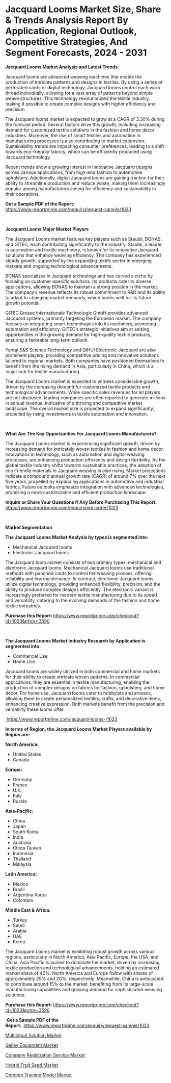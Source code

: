 <p><h1>Jacquard Looms Market Size, Share & Trends Analysis Report By Application, Regional Outlook, Competitive Strategies, And Segment Forecasts, 2024 - 2031</h1></p><p><strong>Jacquard Looms Market Analysis and Latest Trends</strong></p>
<p><p>Jacquard looms are advanced weaving machines that enable the production of intricate patterns and designs in textiles. By using a series of perforated cards or digital technology, Jacquard looms control each warp thread individually, allowing for a vast array of patterns beyond simple weave structures. This technology revolutionized the textile industry, making it possible to create complex designs with higher efficiency and precision.</p><p>The Jacquard looms market is expected to grow at a CAGR of 3.30% during the forecast period. Several factors drive this growth, including increasing demand for customized textile solutions in the fashion and home décor industries. Moreover, the rise of smart textiles and automation in manufacturing processes is also contributing to market expansion. Sustainability trends are impacting consumer preferences, leading to a shift towards eco-friendly fabrics, which can be efficiently produced using Jacquard technology.</p><p>Recent trends show a growing interest in innovative Jacquard designs across various applications, from high-end fashion to automotive upholstery. Additionally, digital Jacquard looms are gaining traction for their ability to streamline production and reduce waste, making them increasingly popular among manufacturers aiming for efficiency and sustainability in their operations.</p></p>
<p><strong>Get a Sample PDF of the Report:&nbsp;</strong> <a href="https://www.reportprime.com/enquiry/request-sample/1023">https://www.reportprime.com/enquiry/request-sample/1023</a></p>
<p>&nbsp;</p>
<p><strong>Jacquard Looms Major Market Players</strong></p>
<p><p>The Jacquard Looms market features key players such as Staubli, BONAS, and GITEC, each contributing significantly to the industry. Staubli, a leader in automation and textile machinery, is known for its innovative Jacquard solutions that enhance weaving efficiency. The company has experienced steady growth, supported by the expanding textile sector in emerging markets and ongoing technological advancements.</p><p>BONAS specializes in Jacquard technology and has carved a niche by focusing on customer-specific solutions. Its products cater to diverse applications, allowing BONAS to maintain a strong position in the market. The company’s revenue reflects its robust commitment to R&D and its ability to adapt to changing market demands, which bodes well for its future growth potential.</p><p>GITEC Grosse Internationale Technologie GmbH provides advanced Jacquard systems, primarily targeting the European market. The company focuses on integrating smart technologies into its machinery, promoting automation and efficiency. GITEC’s strategic initiatives aim at seizing opportunities in the growing demand for high-quality textile products, ensuring a favorable long-term outlook.</p><p>Yantai S&S Science Technology and QIHUI Electronic Jacquard are also prominent players, providing competitive pricing and innovative solutions tailored to regional markets. Both companies have positioned themselves to benefit from the rising demand in Asia, particularly in China, which is a major hub for textile manufacturing.</p><p>The Jacquard Looms market is expected to witness considerable growth, driven by the increasing demand for customized textile products and technological advancements. While specific sales revenues for all players are not disclosed, leading companies are often reported to generate millions in annual revenue, indicative of a thriving and competitive market landscape. The overall market size is projected to expand significantly, propelled by rising investments in textile automation and innovation.</p></p>
<p>&nbsp;</p>
<p><strong>What Are The Key Opportunities For Jacquard Looms Manufacturers?</strong></p>
<p><p>The Jacquard Looms market is experiencing significant growth, driven by increasing demand for intricately woven textiles in fashion and home decor. Innovations in technology, such as automation and digital weaving processes, are enhancing production efficiency and design flexibility. As the global textile industry shifts towards sustainable practices, the adoption of eco-friendly materials in Jacquard weaving is also rising. Market projections indicate a compound annual growth rate (CAGR) of around 7% over the next five years, propelled by expanding applications in automotive and industrial fabrics. Future outlooks emphasize integration with advanced technologies, promising a more customizable and efficient production landscape.</p></p>
<p><strong>Inquire or Share Your Questions If Any Before Purchasing This Report:</strong> <a href="https://www.reportprime.com/enquiry/pre-order/1023">https://www.reportprime.com/enquiry/pre-order/1023</a></p>
<p>&nbsp;</p>
<p><strong>Market Segmentation</strong></p>
<p><strong>The Jacquard Looms Market Analysis by types is segmented into:</strong></p>
<p><ul><li>Mechanical Jacquard looms</li><li>Electronic Jacquard looms</li></ul></p>
<p><p>The Jacquard loom market consists of two primary types: mechanical and electronic Jacquard looms. Mechanical Jacquard looms use traditional methods with punched cards to control the weaving process, offering reliability and low maintenance. In contrast, electronic Jacquard looms utilize digital technology, providing enhanced flexibility, precision, and the ability to produce complex designs efficiently. The electronic variant is increasingly preferred for modern textile manufacturing due to its speed and versatility, catering to the evolving demands of the fashion and home textile industries.</p></p>
<p><strong>Purchase this Report:&nbsp;</strong><a href="https://www.reportprime.com/checkout?id=1023&price=3590">https://www.reportprime.com/checkout?id=1023&price=3590</a></p>
<p>&nbsp;</p>
<p><strong>The Jacquard Looms Market Industry Research by Application is segmented into:</strong></p>
<p><ul><li>Commercial Use</li><li>Home Use</li></ul></p>
<p><p>Jacquard looms are widely utilized in both commercial and home markets for their ability to create intricate woven patterns. In commercial applications, they are essential in textile manufacturing, enabling the production of complex designs on fabrics for fashion, upholstery, and home décor. For home use, Jacquard looms cater to hobbyists and artisans, allowing them to create personalized textiles, crafts, and decorative items, enhancing creative expression. Both markets benefit from the precision and versatility these looms offer.</p></p>
<p><a href="https://www.reportprime.com/jacquard-looms-r1023">&nbsp;https://www.reportprime.com/jacquard-looms-r1023</a></p>
<p><strong>In terms of Region, the Jacquard Looms Market Players available by Region are:</strong></p>
<p>
    <p> <strong> North America: </strong>
        <ul>
            <li>United States</li>
            <li>Canada</li>
        </ul>
        </p> 
    <p> <strong> Europe: </strong>
        <ul>
            <li>Germany</li>
            <li>France</li>
            <li>U.K.</li>
            <li>Italy</li>
            <li>Russia</li>
        </ul>
        </p> 
    <p> <strong> Asia-Pacific: </strong>
        <ul>
            <li>China</li>
            <li>Japan</li>
            <li>South Korea</li>
            <li>India</li>
            <li>Australia</li>
            <li>China Taiwan</li>
            <li>Indonesia</li>
            <li>Thailand</li>
            <li>Malaysia</li>
        </ul>
        </p> 
    <p> <strong> Latin America: </strong>
        <ul>
            <li>Mexico</li>
            <li>Brazil</li>
            <li>Argentina Korea</li>
            <li>Colombia</li>
        </ul>
        </p> 
    <p> <strong> Middle East & Africa: </strong>
        <ul>
            <li>Turkey</li>
            <li>Saudi</li>
            <li>Arabia</li>
            <li>UAE</li>
            <li>Korea</li>
        </ul>
    </p>
    </p>
<p><p>The Jacquard Looms market is exhibiting robust growth across various regions, particularly in North America, Asia Pacific, Europe, the USA, and China. Asia Pacific is poised to dominate the market, driven by increasing textile production and technological advancements, holding an estimated market share of 40%. North America and Europe follow with shares of approximately 25% and 20%, respectively. Meanwhile, China is anticipated to contribute around 15% to the market, benefiting from its large-scale manufacturing capabilities and growing demand for sophisticated weaving solutions.</p></p>
<p><strong>Purchase this Report: </strong><a href="https://www.reportprime.com/checkout?id=1023&price=3590">https://www.reportprime.com/checkout?id=1023&price=3590</a></p>
<p>&nbsp;<strong>Get a Sample PDF of the Report:&nbsp;&nbsp;</strong><a href="https://www.reportprime.com/enquiry/request-sample/1023">https://www.reportprime.com/enquiry/request-sample/1023</a></p>
<p><strong></strong></p>
<p><p><a href="https://medium.com/@joeyojholms59/multicloud-solution-market-size-share-analysis-growth-trends-forecast-2024-2031-14de62b4fc94">Multicloud Solution Market</a></p><p><a href="https://www.linkedin.com/pulse/galley-equipment-market-size-growing-cagr-141-report-covers-analysis-gblbf?trackingId=rcsTyZSOQhGYC7THAUD%2BxA%3D%3D">Galley Equipment Market</a></p><p><a href="https://medium.com/@joeyojholms59/company-registration-service-market-trends-and-market-growth-outlook-2024-2031-a5c8de8807fb">Company Registration Service Market</a></p><p><a href="https://issuu.com/reportprime-2/docs/hybrid-fruit-seed-market-size-2030._88ccc9a5864e0b">Hybrid Fruit Seed Market</a></p><p><a href="https://www.linkedin.com/pulse/evaluating-global-condom-training-model-market-trends-growth-nklmf?trackingId=dobjlK2nSAm4mvIdAGnTCw%3D%3D">Condom Training Model Market</a></p></p>
